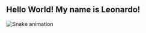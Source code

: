 ## Hello World! My name is Leonardo!

![Snake animation](https://github.com/LuigiGF/LuigiGF/blob/output/github-contribution-grid-snake.svg)
